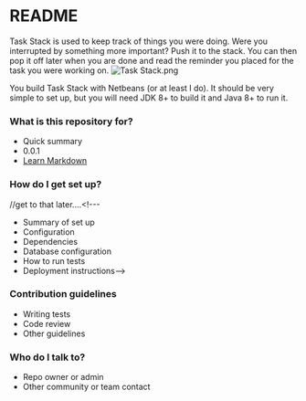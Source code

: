 # README #
Task Stack is used to keep track of things you were doing. Were you interrupted by something more important? Push it to the stack. You can then pop it off later when you are done and read the reminder you placed for the task you were working on.
![Task Stack.png](https://bitbucket.org/repo/n6rBnq/images/2636165605-Task%20Stack.png)

You build Task Stack with Netbeans (or at least I do). It should be very simple to set up, but you will need JDK 8+ to build it and Java 8+ to run it.

### What is this repository for? ###

* Quick summary
* 0.0.1
* [Learn Markdown](https://bitbucket.org/tutorials/markdowndemo)

### How do I get set up? ###
//get to that later....<!---
* Summary of set up
* Configuration
* Dependencies
* Database configuration
* How to run tests
* Deployment instructions-->

### Contribution guidelines ###

* Writing tests
* Code review
* Other guidelines

### Who do I talk to? ###

* Repo owner or admin
* Other community or team contact